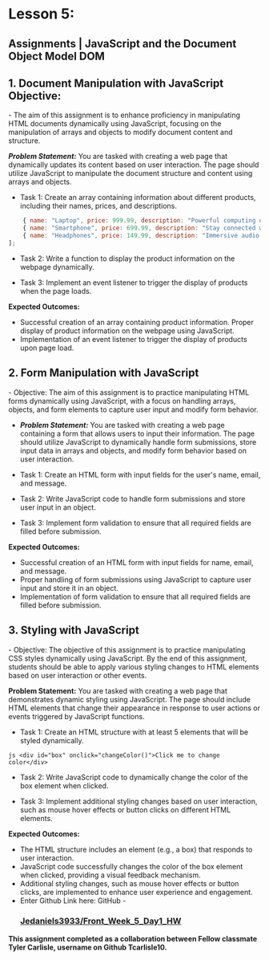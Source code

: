 <h1>Lesson 5:</h1> <h2>Assignments | JavaScript and the Document Object Model DOM</h2>


<h2>1. Document Manipulation with JavaScript
Objective:</h2> 
- The aim of this assignment is to enhance proficiency in manipulating HTML documents dynamically using JavaScript, focusing on the manipulation of arrays and objects to modify document content and structure.

***Problem Statement:*** You are tasked with creating a web page that dynamically updates its content based on user interaction. The page should utilize JavaScript to manipulate the document structure and content using arrays and objects.

- Task 1: Create an array containing information about different products, including their names, prices, and descriptions.

```js let products = [
    { name: "Laptop", price: 999.99, description: "Powerful computing on the go" },
    { name: "Smartphone", price: 699.99, description: "Stay connected wherever you are" },
    { name: "Headphones", price: 149.99, description: "Immersive audio experience" }
];
```

- Task 2: Write a function to display the product information on the webpage dynamically.

- Task 3: Implement an event listener to trigger the display of products when the page loads.

**Expected Outcomes:**

- Successful creation of an array containing product information.
Proper display of product information on the webpage using JavaScript.
- Implementation of an event listener to trigger the display of products upon page load.

<h2>2. Form Manipulation with JavaScript</h2>
- Objective: The aim of this assignment is to practice manipulating HTML forms dynamically using JavaScript, with a focus on handling arrays, objects, and form elements to capture user input and modify form behavior.

- ***Problem Statement:*** You are tasked with creating a web page containing a form that allows users to input their information. The page should utilize JavaScript to dynamically handle form submissions, store input data in arrays and objects, and modify form behavior based on user interaction.

- Task 1: Create an HTML form with input fields for the user's name, email, and message.

- Task 2: Write JavaScript code to handle form submissions and store user input in an object.

- Task 3: Implement form validation to ensure that all required fields are filled before submission.

**Expected Outcomes:**

- Successful creation of an HTML form with input fields for name, email, and message.
- Proper handling of form submissions using JavaScript to capture user input and store it in an object.
- Implementation of form validation to ensure that all required fields are filled before submission.


<h2>3. Styling with JavaScript</h2>
- Objective: The objective of this assignment is to practice manipulating CSS styles dynamically using JavaScript. By the end of this assignment, students should be able to apply various styling changes to HTML elements based on user interaction or other events.

**Problem Statement:** You are tasked with creating a web page that demonstrates dynamic styling using JavaScript. The page should include HTML elements that change their appearance in response to user actions or events triggered by JavaScript functions.

- Task 1: Create an HTML structure with at least 5 elements that will be styled dynamically.

```js <div id="box" onclick="changeColor()">Click me to change color</div>```

- Task 2: Write JavaScript code to dynamically change the color of the box element when clicked.

- Task 3: Implement additional styling changes based on user interaction, such as mouse hover effects or button clicks on different HTML elements.

**Expected Outcomes:**

- The HTML structure includes an element (e.g., a box) that responds to user interaction.
- JavaScript code successfully changes the color of the box element when clicked, providing a visual feedback mechanism.
- Additional styling changes, such as mouse hover effects or button clicks, are implemented to enhance user experience and engagement.
- Enter Github Link here: 
  GitHub - <h3>[Jedaniels3933/Front_Week_5_Day1_HW](https://github.com/Jedaniels3933/Front_Week_5_Day1_HW)</h3>


**This assignment completed as a collaboration between Fellow classmate Tyler Carlisle, username on Github Tcarlisle10.**
